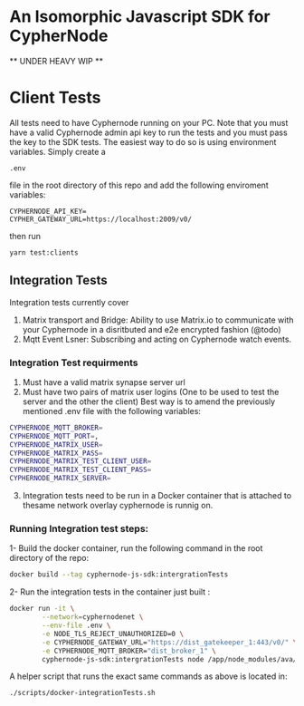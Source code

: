 # An Isomorphic Javascript SDK for CypherNode

** UNDER HEAVY WIP **
# Client Tests

All tests need to have Cyphernode running on your PC.
Note that you must have a valid Cyphernode admin api key to run the tests and you must pass the key to the SDK tests. The easiest way to do so is using environment variables.
Simply create a 
```
.env
``` 
file in the root directory of this repo and add the following enviroment variables:
```
CYPHERNODE_API_KEY=
CYPHER_GATEWAY_URL=https://localhost:2009/v0/
```
then run 
```
yarn test:clients
```

## Integration Tests
Integration tests currently cover
1. Matrix transport and Bridge: Ability to use Matrix.io to communicate with your Cyphernode in a disritbuted and e2e encrypted fashion (@todo)
2. Mqtt Event Lsner: Subscribing and acting on Cyphernode watch events.

### Integration Test requirments
1. Must have a valid matrix synapse server url
2. Must have two pairs of matrix user logins (One to be used to test the server and the other the client)
Best way is to amend the previously mentioned .env file with the following variables:

```bash
CYPHERNODE_MQTT_BROKER= 
CYPHERNODE_MQTT_PORT=,
CYPHERNODE_MATRIX_USER=
CYPHERNODE_MATRIX_PASS=
CYPHERNODE_MATRIX_TEST_CLIENT_USER=
CYPHERNODE_MATRIX_TEST_CLIENT_PASS=
CYPHERNODE_MATRIX_SERVER=
```
3. Integration tests need to be run in a Docker container that is attached to thesame network overlay cyphernode is runnig on.

### Running Integration test steps:

1- Build the docker container, run the following command in the root directory of the repo:
```bash
docker build --tag cyphernode-js-sdk:intergrationTests
```
2-  Run the integration tests in the container just built : 
```bash
docker run -it \
        --network=cyphernodenet \
        --env-file .env \
        -e NODE_TLS_REJECT_UNAUTHORIZED=0 \
        -e CYPHERNODE_GATEWAY_URL="https://dist_gatekeeper_1:443/v0/" \
        -e CYPHERNODE_MQTT_BROKER="dist_broker_1" \
        cyphernode-js-sdk:intergrationTests node /app/node_modules/ava/cli.js integrationTests/*.spec.js
```
A helper script that runs the exact same commands as above is located in:
```bash
./scripts/docker-integrationTests.sh
```

